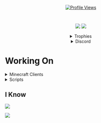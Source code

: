 <a href="https://github.com/Kobley">
  <p align="center">
    <img src="https://komarev.com/ghpvc/?username=kobley" alt="Profile Views">
    <br>
  </p>
</a>

<br />

<p align="center">
  <img src="https://github-readme-stats.vercel.app/api/top-langs/?username=kobley&show_icons=true&theme=dark&layout=compact" />  
  <img src="https://github-readme-stats.vercel.app/api/?username=kobley&title_color=4F8CC9&text_color=9f9f9f&show_icons=true&bg_color=00000000&hide_border=true&icon_color=4F8CC9&hide_title=true&count_private=true" />
</p>


<details align="center">
  <summary>Trophies</summary>
  <img src="https://github-profile-trophy.vercel.app/?username=kobley&theme=nord&margin-w=15&margin-h=1&column=6" />
</details>

<details align="center">
  <summary>Discord</summary>
  <img src="https://discord.c99.nl/widget/theme-1/862491763377569823.png" />
</details>


# Working On

<details>
<summary>Minecraft Clients</summary>
- RetardWare (discontinued)
<br />
- BozoWare (discontinued temporarily kinda just a personal thing now)
<br /> 
- Sleek (gone)
</details>

<details>
<summary>Scripts</summary>
- Neverlose Bozo.lua (nl sub gone!)
<br />
- Mercury Roblox Lua (no motivation)
</details>

## I Know
<img src="https://readme-typing-svg.herokuapp.com?size=38&duration=2000&color=ffffff&lines=python;javascript;lua;java;c%2B%2B;c%23;c;%26+more" />
<!---
## Im Learning
<img src="https://readme-typing-svg.herokuapp.com?size=38&duration=2000&color=ffffff&lines=go;rust;c%2B%2B;c;ASM (intel);%26+more" />
-->
<p><img align="center" src="https://raw.githubusercontent.com/catppuccin/catppuccin/main/assets/footers/gray0_ctp_on_line.svg"/></p>
